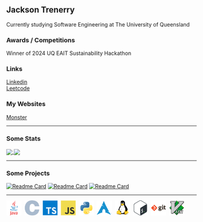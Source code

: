 ## Jackson Trenerry

Currently studying Software Engineering at The University of Queensland  
### Awards / Competitions
Winner of 2024 UQ EAIT Sustainability Hackathon

### Links
[Linkedin](https://www.linkedin.com/in/Jtrenerry/ )    
[Leetcode](https://leetcode.com/Tablespoon/)    

### My Websites
[Monster](https://jtrenerry.github.io/MonsterEnergy/)    

---
### Some Stats
<a href="https://github.com/anuraghazra/github-readme-stats">
  <img height=200 align="center" src="https://github-readme-stats.vercel.app/api?username=JTrenerry&theme=rose_pine" />
</a>
<a href="https://github.com/anuraghazra/convoychat">
  <img height=200 align="center" src="https://github-readme-stats.vercel.app/api/top-langs?username=JTrenerry&layout=compact&langs_count=8&card_width=320&theme=rose_pine" />
</a>

---
### Some Projects
[![Readme Card](https://github-readme-stats.vercel.app/api/pin/?username=JTrenerry&repo=Study-Timer&theme=rose_pine)](https://github.com/rose-pine/starship)
[![Readme Card](https://github-readme-stats.vercel.app/api/pin/?username=JTrenerry&repo=vim-cats&theme=rose_pine)](https://github.com/rose-pine/obsidian)
[![Readme Card](https://github-readme-stats.vercel.app/api/pin/?username=JTrenerry&repo=LibGDX-Texture-Packer&theme=rose_pine)](https://github.com/JTrenerry/LibGDX-Texture-Packer)

---
<p>
<img src="https://github.com/devicons/devicon/blob/master/icons/java/java-original-wordmark.svg" title="Java" alt="Java" width="40" height="40"/>&nbsp;
<img src="https://github.com/devicons/devicon/blob/master/icons/c/c-original.svg" title="C" alt="C" width="40" height="40"/>&nbsp;
<img src="https://github.com/devicons/devicon/blob/master/icons/typescript/typescript-original.svg" title="TS" alt="TS" width="40" height="40"/>&nbsp;
<img src="https://github.com/devicons/devicon/blob/master/icons/javascript/javascript-original.svg" title="JS" alt="JS" width="40" height="40"/>&nbsp;
<img src="https://github.com/devicons/devicon/blob/master/icons/python/python-original.svg" title="Python" alt="Python" width="40" height="40"/>&nbsp;
<img src="https://github.com/devicons/devicon/blob/master/icons/archlinux/archlinux-original.svg" title="Arch" alt="Arch" width="40" height="40"/>&nbsp;
<img src="https://github.com/devicons/devicon/blob/master/icons/linux/linux-original.svg" title="Linux" alt="Linux" width="40" height="40"/>&nbsp;
<img src="https://github.com/devicons/devicon/blob/master/icons/bash/bash-original.svg" title="Bash" alt="Bash" width="40" height="40"/>&nbsp;
<img src="https://github.com/devicons/devicon/blob/master/icons/git/git-original-wordmark.svg" title="Git" alt="Git" width="40" height="40"/>&nbsp;
<img src="https://github.com/devicons/devicon/blob/master/icons/vim/vim-original.svg" title="Vim" alt="Vim" width="40" height="40"/>&nbsp;
</p>
